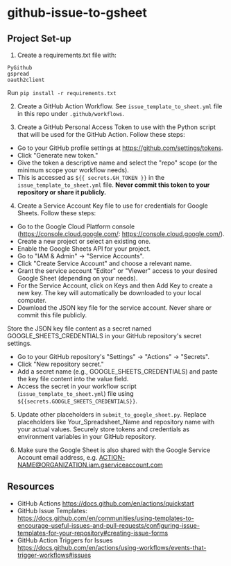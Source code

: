 # github-issue-to-gsheet

## Project Set-up 
1. Create a requirements.txt file with:
```
PyGithub
gspread
oauth2client
```

Run `pip install -r requirements.txt`


2. Create a GitHub Action Workflow. See `issue_template_to_sheet.yml` file in this repo under `.github/workflows`.


3. Create a GitHub Personal Access Token to use with the Python script that will be used for the GitHub Action. Follow these steps:
- Go to your GitHub profile settings at https://github.com/settings/tokens.
- Click "Generate new token."
- Give the token a descriptive name and select the "repo" scope (or the minimum scope your workflow needs).
- This is accessed as `${{ secrets.GH_TOKEN }}` in the `issue_template_to_sheet.yml` file.
**Never commit this token to your repository or share it publicly.**


4. Create a Service Account Key file to use for credentials for Google Sheets. Follow these steps:
- Go to the Google Cloud Platform console (https://console.cloud.google.com/: https://console.cloud.google.com/).
- Create a new project or select an existing one.
- Enable the Google Sheets API for your project.
- Go to "IAM & Admin" -> "Service Accounts".
- Click "Create Service Account" and choose a relevant name.
- Grant the service account "Editor" or "Viewer" access to your desired Google Sheet (depending on your needs).
- For the Service Account, click on Keys and then Add Key to create a new key. The key will automatically be downloaded to your local computer.
- Download the JSON key file for the service account. Never share or commit this file publicly.

Store the JSON key file content as a secret named GOOGLE_SHEETS_CREDENTIALS in your GitHub repository's secret settings.

- Go to your GitHub repository's "Settings" -> "Actions" -> "Secrets".
- Click "New repository secret."
- Add a secret name (e.g., GOOGLE_SHEETS_CREDENTIALS) and paste the key file content into the value field.
- Access the secret in your workflow script (`issue_template_to_sheet.yml`) file using `${{secrets.GOOGLE_SHEETS_CREDENTIALS}}`.


5. Update other placeholders in `submit_to_google_sheet.py`.
Replace placeholders like Your_Spreadsheet_Name and repository name with your actual values.
Securely store tokens and credentials as environment variables in your GitHub repository.


6. Make sure the Google Sheet is also shared with the Google Service Account email address, e.g. ACTION-NAME@ORGANIZATION.iam.gserviceaccount.com



## Resources
- GitHub Actions https://docs.github.com/en/actions/quickstart
- GitHub Issue Templates: https://docs.github.com/en/communities/using-templates-to-encourage-useful-issues-and-pull-requests/configuring-issue-templates-for-your-repository#creating-issue-forms
- GitHub Action Triggers for Issues https://docs.github.com/en/actions/using-workflows/events-that-trigger-workflows#issues





